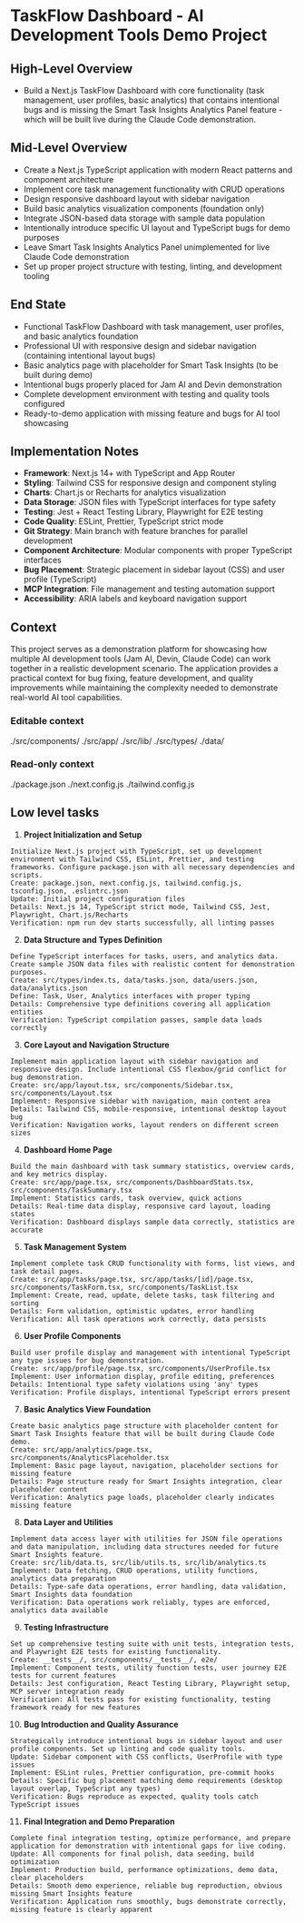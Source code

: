 # TaskFlow Dashboard - AI Development Tools Demo Project

## High-Level Overview

- Build a Next.js TaskFlow Dashboard with core functionality (task management, user profiles, basic analytics) that contains intentional bugs and is missing the Smart Task Insights Analytics Panel feature - which will be built live during the Claude Code demonstration.

## Mid-Level Overview

- Create a Next.js TypeScript application with modern React patterns and component architecture
- Implement core task management functionality with CRUD operations
- Design responsive dashboard layout with sidebar navigation
- Build basic analytics visualization components (foundation only)
- Integrate JSON-based data storage with sample data population
- Intentionally introduce specific UI layout and TypeScript bugs for demo purposes
- Leave Smart Task Insights Analytics Panel unimplemented for live Claude Code demonstration
- Set up proper project structure with testing, linting, and development tooling

## End State

- Functional TaskFlow Dashboard with task management, user profiles, and basic analytics foundation
- Professional UI with responsive design and sidebar navigation (containing intentional layout bugs)
- Basic analytics page with placeholder for Smart Task Insights (to be built during demo)
- Intentional bugs properly placed for Jam AI and Devin demonstration
- Complete development environment with testing and quality tools configured
- Ready-to-demo application with missing feature and bugs for AI tool showcasing

## Implementation Notes

- **Framework**: Next.js 14+ with TypeScript and App Router
- **Styling**: Tailwind CSS for responsive design and component styling
- **Charts**: Chart.js or Recharts for analytics visualization
- **Data Storage**: JSON files with TypeScript interfaces for type safety
- **Testing**: Jest + React Testing Library, Playwright for E2E testing
- **Code Quality**: ESLint, Prettier, TypeScript strict mode
- **Git Strategy**: Main branch with feature branches for parallel development
- **Component Architecture**: Modular components with proper TypeScript interfaces
- **Bug Placement**: Strategic placement in sidebar layout (CSS) and user profile (TypeScript)
- **MCP Integration**: File management and testing automation support
- **Accessibility**: ARIA labels and keyboard navigation support

## Context

This project serves as a demonstration platform for showcasing how multiple AI development tools (Jam AI, Devin, Claude Code) can work together in a realistic development scenario. The application provides a practical context for bug fixing, feature development, and quality improvements while maintaining the complexity needed to demonstrate real-world AI tool capabilities.

### Editable context

./src/components/
./src/app/
./src/lib/
./src/types/
./data/

### Read-only context

./package.json
./next.config.js
./tailwind.config.js

## Low level tasks

1. **Project Initialization and Setup**

```
Initialize Next.js project with TypeScript, set up development environment with Tailwind CSS, ESLint, Prettier, and testing frameworks. Configure package.json with all necessary dependencies and scripts.
Create: package.json, next.config.js, tailwind.config.js, tsconfig.json, .eslintrc.json
Update: Initial project configuration files
Details: Next.js 14, TypeScript strict mode, Tailwind CSS, Jest, Playwright, Chart.js/Recharts
Verification: npm run dev starts successfully, all linting passes
```

2. **Data Structure and Types Definition**

```
Define TypeScript interfaces for tasks, users, and analytics data. Create sample JSON data files with realistic content for demonstration purposes.
Create: src/types/index.ts, data/tasks.json, data/users.json, data/analytics.json
Define: Task, User, Analytics interfaces with proper typing
Details: Comprehensive type definitions covering all application entities
Verification: TypeScript compilation passes, sample data loads correctly
```

3. **Core Layout and Navigation Structure**

```
Implement main application layout with sidebar navigation and responsive design. Include intentional CSS flexbox/grid conflict for bug demonstration.
Create: src/app/layout.tsx, src/components/Sidebar.tsx, src/components/Layout.tsx
Implement: Responsive sidebar with navigation, main content area
Details: Tailwind CSS, mobile-responsive, intentional desktop layout bug
Verification: Navigation works, layout renders on different screen sizes
```

4. **Dashboard Home Page**

```
Build the main dashboard with task summary statistics, overview cards, and key metrics display.
Create: src/app/page.tsx, src/components/DashboardStats.tsx, src/components/TaskSummary.tsx
Implement: Statistics cards, task overview, quick actions
Details: Real-time data display, responsive card layout, loading states
Verification: Dashboard displays sample data correctly, statistics are accurate
```

5. **Task Management System**

```
Implement complete task CRUD functionality with forms, list views, and task detail pages.
Create: src/app/tasks/page.tsx, src/app/tasks/[id]/page.tsx, src/components/TaskForm.tsx, src/components/TaskList.tsx
Implement: Create, read, update, delete tasks, task filtering and sorting
Details: Form validation, optimistic updates, error handling
Verification: All task operations work correctly, data persists
```

6. **User Profile Components**

```
Build user profile display and management with intentional TypeScript any type issues for bug demonstration.
Create: src/app/profile/page.tsx, src/components/UserProfile.tsx
Implement: User information display, profile editing, preferences
Details: Intentional type safety violations using 'any' types
Verification: Profile displays, intentional TypeScript errors present
```

7. **Basic Analytics View Foundation**

```
Create basic analytics page structure with placeholder content for Smart Task Insights feature that will be built during Claude Code demo.
Create: src/app/analytics/page.tsx, src/components/AnalyticsPlaceholder.tsx
Implement: Basic page layout, navigation, placeholder sections for missing feature
Details: Page structure ready for Smart Insights integration, clear placeholder content
Verification: Analytics page loads, placeholder clearly indicates missing feature
```

8. **Data Layer and Utilities**

```
Implement data access layer with utilities for JSON file operations and data manipulation, including data structures needed for future Smart Insights feature.
Create: src/lib/data.ts, src/lib/utils.ts, src/lib/analytics.ts
Implement: Data fetching, CRUD operations, utility functions, analytics data preparation
Details: Type-safe data operations, error handling, data validation, Smart Insights data foundation
Verification: Data operations work reliably, types are enforced, analytics data available
```

9. **Testing Infrastructure**

```
Set up comprehensive testing suite with unit tests, integration tests, and Playwright E2E tests for existing functionality.
Create: __tests__/, src/components/__tests__/, e2e/
Implement: Component tests, utility function tests, user journey E2E tests for current features
Details: Jest configuration, React Testing Library, Playwright setup, MCP server integration ready
Verification: All tests pass for existing functionality, testing framework ready for new features
```

10. **Bug Introduction and Quality Assurance**

```
Strategically introduce intentional bugs in sidebar layout and user profile components. Set up linting and code quality tools.
Update: Sidebar component with CSS conflicts, UserProfile with type issues
Implement: ESLint rules, Prettier configuration, pre-commit hooks
Details: Specific bug placement matching demo requirements (desktop layout overlap, TypeScript any types)
Verification: Bugs reproduce as expected, quality tools catch TypeScript issues
```

11. **Final Integration and Demo Preparation**

```
Complete final integration testing, optimize performance, and prepare application for demonstration with intentional gaps for live coding.
Update: All components for final polish, data seeding, build optimization
Implement: Production build, performance optimizations, demo data, clear placeholders
Details: Smooth demo experience, reliable bug reproduction, obvious missing Smart Insights feature
Verification: Application runs smoothly, bugs demonstrate correctly, missing feature is clearly apparent
```